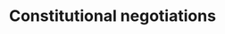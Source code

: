 ---
title: Constitutional negotiations
longTitle: 'Constitutional negotiations'
tags:
- gccommon
usedFor:
- "[[Constitution]]"
---